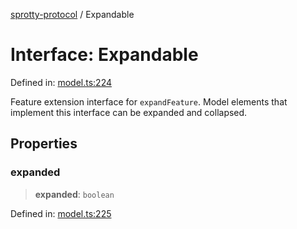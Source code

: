 
[sprotty-protocol](../globals) / Expandable

# Interface: Expandable

Defined in: [model.ts:224](https://github.com/eclipse-sprotty/sprotty/blob/f9b2433481cc27a1ac0c92d525a92039ae7f6c76/packages/sprotty-protocol/src/model.ts#L224)

Feature extension interface for `expandFeature`.
Model elements that implement this interface can be expanded and collapsed.

## Properties

### expanded

> **expanded**: `boolean`

Defined in: [model.ts:225](https://github.com/eclipse-sprotty/sprotty/blob/f9b2433481cc27a1ac0c92d525a92039ae7f6c76/packages/sprotty-protocol/src/model.ts#L225)
